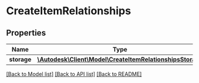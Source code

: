 # CreateItemRelationships

## Properties
Name | Type | Description | Notes
------------ | ------------- | ------------- | -------------
**storage** | [**\Autodesk\Client\Model\CreateItemRelationshipsStorage**](CreateItemRelationshipsStorage.md) |  | [optional] 

[[Back to Model list]](../README.md#documentation-for-models) [[Back to API list]](../README.md#documentation-for-api-endpoints) [[Back to README]](../README.md)


